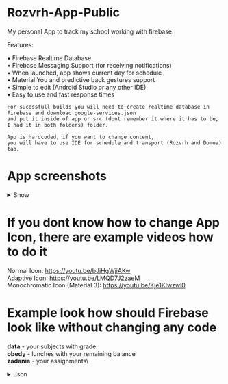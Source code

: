 # Rozvrh-App-Public

My personal App to track my school working with firebase.

Features:

• Firebase Realtime Database\
• Firebase Messaging Support (for receiving notifications)\
• When launched, app shows current day for schedule\
• Material You and predictive back gestures support\
• Simple to edit (Android Studio or any other IDE)\
• Easy to use and fast response times

```
For sucessfull builds you will need to create realtime database in Firebase and download google-services.json
and put it inside of app or src (dont remember it where it has to be, I had it in both folders) folder.
```

```
App is hardcoded, if you want to change content, 
you will have to use IDE for schedule and transport (Rozvrh and Domov) tab.
```

# App screenshots
<details> 
   <summary>Show</summary> 
<img src="https://user-images.githubusercontent.com/26904790/229274601-db496238-cb5d-449d-8a0f-af32485af5b1.png" width = "400px"> <img src="https://user-images.githubusercontent.com/26904790/229274621-71e3d86a-5d95-4b92-934c-2366a417bb02.png" width = "400px">
<img src="https://user-images.githubusercontent.com/26904790/229274644-476ddd70-5c4a-46ca-b554-404afe27ef2a.png" width = "400px">
<img src="https://user-images.githubusercontent.com/26904790/229274665-a46fd18f-a383-4791-8693-a0c3582d217d.png" width = "400px">
<img src="https://user-images.githubusercontent.com/26904790/229274683-2e66f37e-bed5-40a3-8e70-fb764762f822.png" width = "400px">
<img src="https://user-images.githubusercontent.com/26904790/229274799-8bfd940f-42f5-42c9-8205-e5e2604ff854.png" width = "400px">
<img src="https://user-images.githubusercontent.com/26904790/229274811-e333c0e2-9ffa-45e6-bd1a-053a6a4f6c82.png" width = "400px">
<img src="https://user-images.githubusercontent.com/26904790/229274826-1171ecf8-b521-44cd-9c05-18dcf32c503a.png" width = "400px">
<img src="https://user-images.githubusercontent.com/26904790/229274843-6442b4d1-1682-40d6-9e18-055587eaca71.png" width = "400px">
<img src="https://user-images.githubusercontent.com/26904790/229274855-face15cc-0a6f-4116-985c-ffb317175157.png" width = "400px">
   </details>

# If you dont know how to change App Icon, there are example videos how to do it

Normal Icon: https://youtu.be/bJjHgWjiAKw \
Adaptive Icon: https://youtu.be/LMQD7J2zaeM \
Monochromatic Icon (Material 3): https://youtu.be/Kje1KIwzwl0

# Example look how should Firebase look like without changing any code

**data** - your subjects with grade\
**obedy** - lunches with your remaining balance\
**zadania** - your assignments\

<details> 
   <summary>Json</summary> 
   
```json
{
  "data": {
    "L Aplikácie internetu vecí 2": {
      "gradeLetter": "",
      "subject": "☀️ Aplikácie Internetu Vecí 2"
    },
    "L Detské programovacie jazyky": {
      "gradeLetter": "",
      "subject": "☀️ Detské Programovacie Jazyky"
    },
    "L Optokomunikačné a informačné systémy 1": {
      "gradeLetter": "",
      "subject": "☀️ Optokomunikačné a Informačné Systémy 1"
    },
    "L Počítačové siete 1": {
      "gradeLetter": "",
      "subject": "☀️ Počítačové Siete 1"
    },
    "L Počítačové siete 2": {
      "gradeLetter": "",
      "subject": "☀️ Počítačové Siete 2"
    },
    "L Programovanie 3": {
      "gradeLetter": "",
      "subject": "☀️ Programovanie 3"
    },
    "L Somatický vývin dieťaťa a dorastu": {
      "gradeLetter": "",
      "subject": "☀️ Somatický Vývin Dieťaťa a Dorastu"
    },
    "L Sústredenia zo spirituality - Spiritualita dobra": {
      "gradeLetter": "",
      "subject": "☀️ Sústredenia zo Spirituality - Spiritualita Dobra"
    },
    "L Webový dizajn 2": {
      "gradeLetter": "",
      "subject": "☀️ Webový Dizajn 2"
    },
    "L Základy špeciálnej pedagogiky": {
      "gradeLetter": "",
      "subject": "☀️ Základy Špeciálnej Pedagogiky"
    },
    "Z Aplikácie internetu a vecí 1": {
      "gradeLetter": "A",
      "subject": "❄️ Aplikácie Internetu a Vecí 1"
    },
    "Z Databázové systémy": {
      "gradeLetter": "B",
      "subject": "❄️ Databázové Systémy"
    },
    "Z Internet Vecí": {
      "gradeLetter": "B",
      "subject": "❄️ Internet Vecí"
    },
    "Z Pedagogická a sociálna komunikácia": {
      "gradeLetter": "C",
      "subject": "❄️ Pedagogická a Sociálna Komunikácia"
    },
    "Z Princípy počítačov a operačné systémy 2": {
      "gradeLetter": "A",
      "subject": "❄️ Princípy PC a OS 2"
    },
    "Z Prosociálna Výchova": {
      "gradeLetter": "B",
      "subject": "❄️ Prosociálna Výchova"
    },
    "Z Sociologické aspekty edukácie": {
      "gradeLetter": "C",
      "subject": "❄️ Sociologické Aspekty Edukácie"
    },
    "Z Stáž A": {
      "gradeLetter": "A",
      "subject": "❄️ Stáž A"
    },
    "Z Teoretické základy informatiky": {
      "gradeLetter": "D",
      "subject": "❄️ Teoretické Základy Informatiky"
    },
    "Z Vizuálna kultúra 1": {
      "gradeLetter": "A",
      "subject": "❄️ Vizuálna Kultúra 1"
    },
    "Z Webový dizajn 1": {
      "gradeLetter": "A",
      "subject": "❄️ Webový Dizajn 1"
    },
    "Z Základné témy biblie": {
      "gradeLetter": "ABSOL",
      "subject": "❄️ Základné Témy Biblie"
    }
  },
  "obedy": {
    "obed": {
      "1 Pondelok": "Pondelok: Neobjednané",
      "2 Utorok": "Utorok: Neobjednané",
      "3 Streda": "Streda: Neobjednané",
      "4 Stvrtok": "Štvrtok: Neobjednané"
    },
    "stavKonta": "23.84 €"
  },
  "zadania": {
    "Detske": {
      "date": "🕐 Do konca semestra",
      "grade_details": "🎮 Hra",
      "subject_name": "Detské Programovacie Jazyky",
      "teacher": "👤 Jacková"
    },
    "IoT": {
      "date": "🕐 Do konca semestra",
      "grade_details": "🧑‍💻 Teplomer - skupinový projekt",
      "subject_name": "Aplikácie Internetu Vecí 2",
      "teacher": "👤 Pillár"
    },
    "WD2": {
      "date": "🕐 Do konca semestra",
      "grade_details": "🌐 Webstránka",
      "subject_name": "Webový Dizajn 2",
      "teacher": "👤 Pillár"
    }
  }
}
```
   </details>
